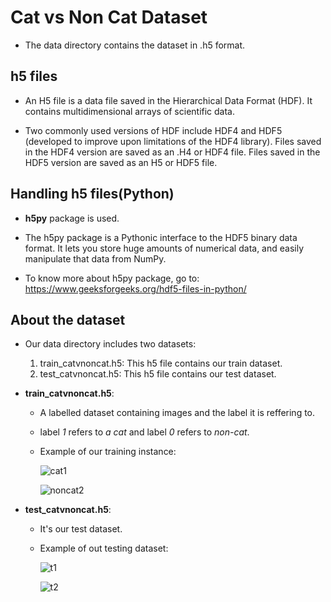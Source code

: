 # Cat vs Non Cat Dataset

* The data directory contains the dataset in .h5 format.

## h5 files

* An H5 file is a data file saved in the Hierarchical Data Format (HDF). It contains multidimensional arrays of scientific data.

* Two commonly used versions of HDF include HDF4 and HDF5 (developed to improve upon limitations of the HDF4 library). Files saved in the HDF4 version are saved as an .H4 or HDF4 file. Files saved in the HDF5 version are saved as an H5 or HDF5 file.

## Handling h5 files(Python)

* **h5py** package is used.

* The h5py package is a Pythonic interface to the HDF5 binary data format. It lets you store huge amounts of numerical data, and easily manipulate that data from NumPy.

* To know more about h5py package, go to: https://www.geeksforgeeks.org/hdf5-files-in-python/

## About the dataset

* Our data directory includes two datasets:
  1. train_catvnoncat.h5: This h5 file contains our train dataset.
  2. test_catvnoncat.h5: This h5 file contains our test dataset.
  
* **train_catvnoncat.h5**:
  
  * A labelled dataset containing images and the label it is reffering to.
  * label *1* refers to *a cat* and label *0* refers to *non-cat*.
  * Example of our training instance:
  
    ![cat1](https://user-images.githubusercontent.com/33928040/74097234-c6dade00-4b2f-11ea-90fd-a9695f83a55c.PNG)   
    
    ![noncat2](https://user-images.githubusercontent.com/33928040/74097237-d1957300-4b2f-11ea-8efc-0c468724e39a.PNG)

* **test_catvnoncat.h5**:

  * It's our test dataset.
  * Example of out testing dataset:
  
    ![t1](https://user-images.githubusercontent.com/33928040/74097291-6d26e380-4b30-11ea-8000-320a3440359f.PNG)
    
    ![t2](https://user-images.githubusercontent.com/33928040/74097297-77e17880-4b30-11ea-9eee-c1c83ce1c338.PNG)

